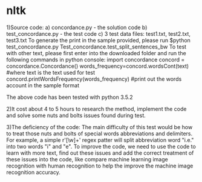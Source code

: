 # nltk

1)Source code:
  a) concordance.py - the solution code
  b) test_concordance.py - the test code
  c) 3 test data files: test1.txt, test2.txt, test3.txt
  To generate the print in the sample provided, please run 
    $python test_concordance.py Test_concordance.test_split_sentences_bw
  To test with other text, please first enter into the downloaded folder and run the following commands in python console:
  import concordance
  concord = concordance.Concordance()
  words_frequency=concord.wordsCont(text)  #where text is the text used for test
  concord.printWordsFrequency(words_frequency) #print out the words account in the sample format

  The above code has been tested with python 3.5.2

2)It cost about 4 to 5 hours to research the method, implement the code and solve some nuts and bolts issues found during test.

3)The deficiency of the code:
  The main difficulty of this test would be how to treat those nuts and bolts of special words abbreviations and delimiters. For example, a simple r'[\w]+' regex patter will split abbreviation word "i.e." into two words "i" and "e". To improve the code, we need to use the code to learn with more text, find out these issues and add the correct treatment of these issues into the code, like compare machine learning image recognition with human recognition to help the improve the machine image recognition accuracy.
